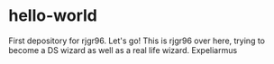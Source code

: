 # hello-world
First depository for rjgr96. Let's go!
This is rjgr96 over here, trying to become a DS wizard as well as a real life wizard. Expeliarmus
